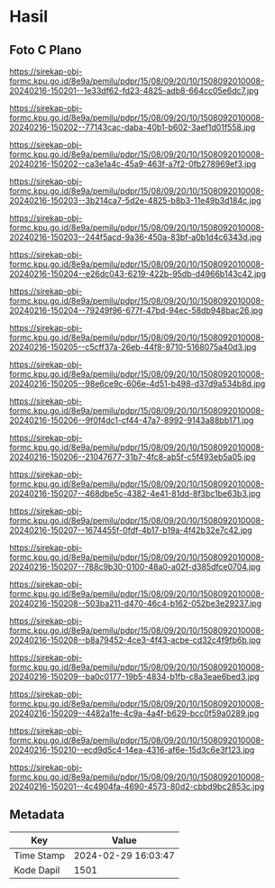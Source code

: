 # Hasil

## Foto C Plano

https://sirekap-obj-formc.kpu.go.id/8e9a/pemilu/pdpr/15/08/09/20/10/1508092010008-20240216-150201--1e33df62-fd23-4825-adb8-664cc05e6dc7.jpg

https://sirekap-obj-formc.kpu.go.id/8e9a/pemilu/pdpr/15/08/09/20/10/1508092010008-20240216-150202--77143cac-daba-40b1-b602-3aef1d01f558.jpg

https://sirekap-obj-formc.kpu.go.id/8e9a/pemilu/pdpr/15/08/09/20/10/1508092010008-20240216-150202--ca3e1a4c-45a9-463f-a7f2-0fb278969ef3.jpg

https://sirekap-obj-formc.kpu.go.id/8e9a/pemilu/pdpr/15/08/09/20/10/1508092010008-20240216-150203--3b214ca7-5d2e-4825-b8b3-11e49b3d184c.jpg

https://sirekap-obj-formc.kpu.go.id/8e9a/pemilu/pdpr/15/08/09/20/10/1508092010008-20240216-150203--244f5acd-9a36-450a-83bf-a0b1d4c6343d.jpg

https://sirekap-obj-formc.kpu.go.id/8e9a/pemilu/pdpr/15/08/09/20/10/1508092010008-20240216-150204--e26dc043-6219-422b-95db-d4966b143c42.jpg

https://sirekap-obj-formc.kpu.go.id/8e9a/pemilu/pdpr/15/08/09/20/10/1508092010008-20240216-150204--79249f96-677f-47bd-94ec-58db948bac26.jpg

https://sirekap-obj-formc.kpu.go.id/8e9a/pemilu/pdpr/15/08/09/20/10/1508092010008-20240216-150205--c5cff37a-26eb-44f8-8710-5168075a40d3.jpg

https://sirekap-obj-formc.kpu.go.id/8e9a/pemilu/pdpr/15/08/09/20/10/1508092010008-20240216-150205--98e6ce9c-606e-4d51-b498-d37d9a534b8d.jpg

https://sirekap-obj-formc.kpu.go.id/8e9a/pemilu/pdpr/15/08/09/20/10/1508092010008-20240216-150206--9f0f4dc1-cf44-47a7-8992-9143a88bb171.jpg

https://sirekap-obj-formc.kpu.go.id/8e9a/pemilu/pdpr/15/08/09/20/10/1508092010008-20240216-150206--21047677-31b7-4fc8-ab5f-c5f493eb5a05.jpg

https://sirekap-obj-formc.kpu.go.id/8e9a/pemilu/pdpr/15/08/09/20/10/1508092010008-20240216-150207--468dbe5c-4382-4e41-81dd-8f3bc1be63b3.jpg

https://sirekap-obj-formc.kpu.go.id/8e9a/pemilu/pdpr/15/08/09/20/10/1508092010008-20240216-150207--1674455f-0fdf-4b17-b19a-4f42b32e7c42.jpg

https://sirekap-obj-formc.kpu.go.id/8e9a/pemilu/pdpr/15/08/09/20/10/1508092010008-20240216-150207--788c9b30-0100-48a0-a02f-d385dfce0704.jpg

https://sirekap-obj-formc.kpu.go.id/8e9a/pemilu/pdpr/15/08/09/20/10/1508092010008-20240216-150208--503ba211-d470-46c4-b162-052be3e29237.jpg

https://sirekap-obj-formc.kpu.go.id/8e9a/pemilu/pdpr/15/08/09/20/10/1508092010008-20240216-150208--b8a79452-4ce3-4f43-acbe-cd32c4f9fb6b.jpg

https://sirekap-obj-formc.kpu.go.id/8e9a/pemilu/pdpr/15/08/09/20/10/1508092010008-20240216-150209--ba0c0177-19b5-4834-b1fb-c8a3eae6bed3.jpg

https://sirekap-obj-formc.kpu.go.id/8e9a/pemilu/pdpr/15/08/09/20/10/1508092010008-20240216-150209--4482a1fe-4c9a-4a4f-b629-bcc0f59a0289.jpg

https://sirekap-obj-formc.kpu.go.id/8e9a/pemilu/pdpr/15/08/09/20/10/1508092010008-20240216-150210--ecd9d5c4-14ea-4316-af6e-15d3c6e3f123.jpg

https://sirekap-obj-formc.kpu.go.id/8e9a/pemilu/pdpr/15/08/09/20/10/1508092010008-20240216-150201--4c4904fa-4690-4573-80d2-cbbd9bc2853c.jpg


## Metadata

| Key        | Value               |
| ---------- | ------------------- |
| Time Stamp | 2024-02-29 16:03:47 |
| Kode Dapil | 1501                |



